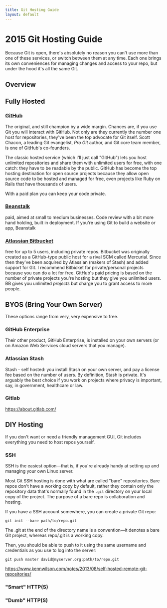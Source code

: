 ```yaml
---
title: Git Hosting Guide
layout: default
---
```


# 2015 Git Hosting Guide

Because Git is open, there's absolutely no reason you can't use more than one of these services, or switch between them at any time. Each one brings its own conveniences for managing changes and access to your repo, but under the hood it's all the same Git.

## Overview

<What are the various options>

## Fully Hosted

### [GitHub](http://github.com/)

The original, and still champion by a wide margin. Chances are, if you use Git you will interact with GitHub. Not only are they currently the number one host for repositories, they've been the top advocate for Git itself. Scott Chacon, a leading Git evangelist, *Pro Git* author, and Git core team member, is one of GitHub's co-founders.

The classic hosted service (which I'll just call "GitHub")  lets you host unlimited repositories and share them with unlimited users for free, with one catch: they have to be readable by the public. GitHub has become the top hosting destination for open source projects because they allow open source code to be hosted and managed for free, even projects like Ruby on Rails that have thousands of users.

With a paid plan you can keep your code private.

### [Beanstalk](http://beanstalkapp.com/)

paid, aimed at small to medium businesses. Code review with a bit more hand holding, built in deployment. If you're using Git to build a website or app, Beanstalk

### [Atlassian Bitbucket](https://bitbucket.org/)

free for up to 5 users, including private repos. Bitbucket was originally created as a GitHub-type public host for a rival SCM called Mercurial. Since then they've been acquired by Atlassian (makers of Stash) and added support for Git. I recommend Bitbicket for private/personal projects because you can do a lot for free. GitHub's paid pricing is based on the number of private projects you're hosting but they give you unlimited users. BB gives you unlimited *projects* but charge you to grant access to more people.


## BYOS (Bring Your Own Server)

These options range from very, very expensive to free.

### GitHub Enterprise

Their other product, GitHub Enterprise, is installed on your own servers (or on Amazon Web Services cloud servers that you manage).

### Atlassian Stash

Stash - self hosted: you install Stash on your own server, and pay a license fee based on the number of users. By definition, Stash is private. It's arguably the best choice if you work on projects where privacy is important, say, in government, healthcare or law.

### Gitlab

https://about.gitlab.com/


## DIY Hosting

If you don't want or need a friendly management GUI, Git includes everything you need to host repos yourself.

### SSH

SSH is the easiest option—that is, if you're already handy at setting up and managing your own Linux server.

Most Git SSH hosting is done with what are called "bare" repositories. Bare repos don't have a working copy by default, rather they contain only the repository data that's normally found in the `.git` directory on your local copy of the project. The purpose of a bare repo is collaboration and hosting.

If you have a SSH account somewhere, you can create a private Git repo:

```
git init --bare path/to/repo.git
```

The .git at the end of the directory name is a convention—it denotes a bare Git project, whereas repo/.git is a working copy.

Then, you should be able to push to it using the same username and credentials as you use to log into the server:

```
git push master david@myserver.org:path/to/repo.git
```

<https://www.kennwilson.com/notes/2013/08/self-hosted-remote-git-repositories/>

### "Smart" HTTP(S)

### "Dumb" HTTP(S)
